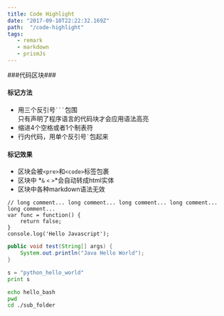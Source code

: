 ```yaml
---
title: Code Highlight
date: "2017-09-10T22:22:32.169Z"
path:  "/code-highlight"
tags:
   - remark
   - markdown
   - prismJs
---
```


###代码区块###
#### 标记方法
- 用三个反引号<code>&#96;&#96;&#96;</code>包围  
  只有声明了程序语言的代码块才会应用语法高亮
- 缩进4个空格或者1个制表符
- 行内代码，用单个反引号<code>&#96;</code>包起来

#### 标记效果
- 区块会被`<pre>`和`<code>`标签包裹
- 区块中 *`&` `<` `>`*会自动转成html实体 
- 区块中各种markdown语法无效

```javascript{1-2}
// long comment... long comment... long comment... long comment... long comment... 
var func = function() {
    return false;
}
console.log('Hello Javascript');
```

```java
public void test(String[] args) {
    System.out.println("Java Hello World");
}
```

```python
s = "python_hello_world"
print s
```

```bash
echo hello_bash
pwd 
cd ./sub_folder
```